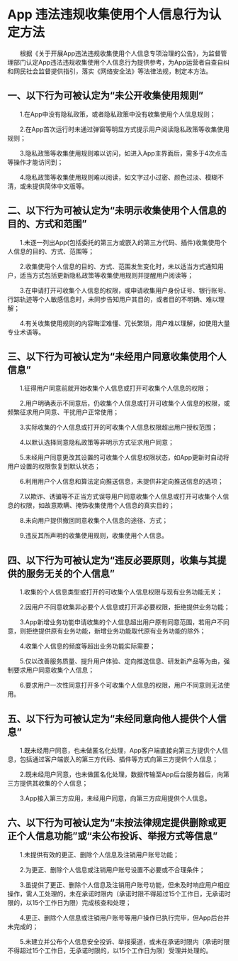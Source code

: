 # App 违法违规收集使用个人信息行为认定方法



　　根据《关于开展App违法违规收集使用个人信息专项治理的公告》，为监督管理部门认定App违法违规收集使用个人信息行为提供参考，为App运营者自查自纠和网民社会监督提供指引，落实《网络安全法》等法律法规，制定本方法。

## 一、以下行为可被认定为“未公开收集使用规则”

　　1.在App中没有隐私政策，或者隐私政策中没有收集使用个人信息规则；

　　2.在App首次运行时未通过弹窗等明显方式提示用户阅读隐私政策等收集使用规则；

　　3.隐私政策等收集使用规则难以访问，如进入App主界面后，需多于4次点击等操作才能访问到；

　　4.隐私政策等收集使用规则难以阅读，如文字过小过密、颜色过淡、模糊不清，或未提供简体中文版等。

## 二、以下行为可被认定为“未明示收集使用个人信息的目的、方式和范围”

　　1.未逐一列出App(包括委托的第三方或嵌入的第三方代码、插件)收集使用个人信息的目的、方式、范围等；

　　2.收集使用个人信息的目的、方式、范围发生变化时，未以适当方式通知用户，适当方式包括更新隐私政策等收集使用规则并提醒用户阅读等；

　　3.在申请打开可收集个人信息的权限，或申请收集用户身份证号、银行账号、行踪轨迹等个人敏感信息时，未同步告知用户其目的，或者目的不明确、难以理解；

　　4.有关收集使用规则的内容晦涩难懂、冗长繁琐，用户难以理解，如使用大量专业术语等。

## 三、以下行为可被认定为“未经用户同意收集使用个人信息”

　　1.征得用户同意前就开始收集个人信息或打开可收集个人信息的权限；

　　2.用户明确表示不同意后，仍收集个人信息或打开可收集个人信息的权限，或频繁征求用户同意、干扰用户正常使用；

　　3.实际收集的个人信息或打开的可收集个人信息权限超出用户授权范围；

　　4.以默认选择同意隐私政策等非明示方式征求用户同意；

　　5.未经用户同意更改其设置的可收集个人信息权限状态，如App更新时自动将用户设置的权限恢复到默认状态；

　　6.利用用户个人信息和算法定向推送信息，未提供非定向推送信息的选项；

　　7.以欺诈、诱骗等不正当方式误导用户同意收集个人信息或打开可收集个人信息的权限，如故意欺瞒、掩饰收集使用个人信息的真实目的；

　　8.未向用户提供撤回同意收集个人信息的途径、方式；

　　9.违反其所声明的收集使用规则，收集使用个人信息。

## 四、以下行为可被认定为“违反必要原则，收集与其提供的服务无关的个人信息”

　　1.收集的个人信息类型或打开的可收集个人信息权限与现有业务功能无关；

　　2.因用户不同意收集非必要个人信息或打开非必要权限，拒绝提供业务功能；

　　3.App新增业务功能申请收集的个人信息超出用户原有同意范围，若用户不同意，则拒绝提供原有业务功能，新增业务功能取代原有业务功能的除外；

　　4.收集个人信息的频度等超出业务功能实际需要；

　　5.仅以改善服务质量、提升用户体验、定向推送信息、研发新产品等为由，强制要求用户同意收集个人信息；

　　6.要求用户一次性同意打开多个可收集个人信息的权限，用户不同意则无法使用。

## 五、以下行为可被认定为“未经同意向他人提供个人信息”

　　1.既未经用户同意，也未做匿名化处理，App客户端直接向第三方提供个人信息，包括通过客户端嵌入的第三方代码、插件等方式向第三方提供个人信息；

　　2.既未经用户同意，也未做匿名化处理，数据传输至App后台服务器后，向第三方提供其收集的个人信息；

　　3.App接入第三方应用，未经用户同意，向第三方应用提供个人信息。

## 六、以下行为可被认定为“未按法律规定提供删除或更正个人信息功能”或“未公布投诉、举报方式等信息”

　　1.未提供有效的更正、删除个人信息及注销用户账号功能；

　　2.为更正、删除个人信息或注销用户账号设置不必要或不合理条件；

　　3.虽提供了更正、删除个人信息及注销用户账号功能，但未及时响应用户相应操作，需人工处理的，未在承诺时限内（承诺时限不得超过15个工作日，无承诺时限的，以15个工作日为限）完成核查和处理；

　　4.更正、删除个人信息或注销用户账号等用户操作已执行完毕，但App后台并未完成的；

　　5.未建立并公布个人信息安全投诉、举报渠道，或未在承诺时限内（承诺时限不得超过15个工作日，无承诺时限的，以15个工作日为限）受理并处理的。